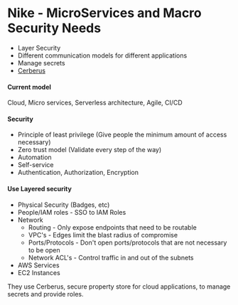 Nike - MicroServices and Macro Security Needs
=============================================

* Layer Security 
* Different communication models for different applications
* Manage secrets
* [Cerberus](http://engineering.nike.com/cerberus/)

#### Current model
Cloud, Micro services, Serverless architecture, Agile, CI/CD

#### Security
* Principle of least privilege (Give people the minimum amount of access necessary)
* Zero trust model (Validate every step of the way)
* Automation
* Self-service
* Authentication, Authorization, Encryption

#### Use Layered security
* Physical Security (Badges, etc)
* People/IAM roles - SSO to IAM Roles
* Network
	* Routing - Only expose endpoints that need to be routable
	* VPC's - Edges limit the blast radius of compromise
	* Ports/Protocols - Don't open ports/protocols that are not necessary to be open
	* Network ACL's - Control traffic in and out of the subnets
* AWS Services
* EC2 Instances

They use Cerberus, secure property store for cloud applications, to manage secrets and provide roles.
